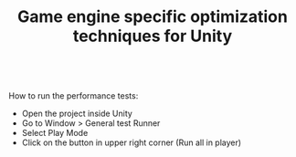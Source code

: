 # <p align="center">Game engine specific optimization techniques for Unity</p>
<br>
<br>
<br>
How to run the performance tests:

- Open the project inside Unity
- Go to Window > General test Runner
- Select Play Mode
- Click on the button in upper right corner  (Run all in player)
